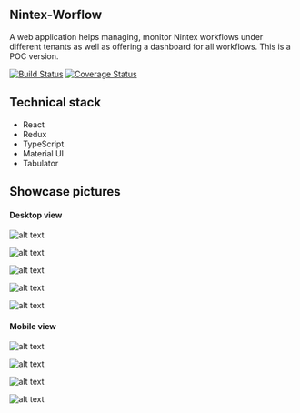 ## Nintex-Worflow

A web application helps managing, monitor Nintex workflows under different tenants as well as offering a dashboard for all workflows. This is a POC version.

[![Build Status](https://travis-ci.org/PengWang0316/NintexV2.svg?branch=master)](https://travis-ci.org/PengWang0316/NintexV2)  [![Coverage Status](https://coveralls.io/repos/github/PengWang0316/NintexV2/badge.svg?branch=master)](https://coveralls.io/github/PengWang0316/NintexV2?branch=master)

## Technical stack
- React
- Redux
- TypeScript
- Material UI
- Tabulator

## Showcase pictures

#### Desktop view
![alt text](https://github.com/PengWang0316/NintexV2/blob/master/showcases/1.png?raw=true)

![alt text](https://github.com/PengWang0316/NintexV2/blob/master/showcases/2.png?raw=true)

![alt text](https://github.com/PengWang0316/NintexV2/blob/master/showcases/3.png?raw=true)

![alt text](https://github.com/PengWang0316/NintexV2/blob/master/showcases/4.png?raw=true)

![alt text](https://github.com/PengWang0316/NintexV2/blob/master/showcases/5.png?raw=true)

#### Mobile view

![alt text](https://github.com/PengWang0316/NintexV2/blob/master/showcases/6.png?raw=true)

![alt text](https://github.com/PengWang0316/NintexV2/blob/master/showcases/7.png?raw=true)

![alt text](https://github.com/PengWang0316/NintexV2/blob/master/showcases/8.png?raw=true)

![alt text](https://github.com/PengWang0316/NintexV2/blob/master/showcases/9.png?raw=true)
